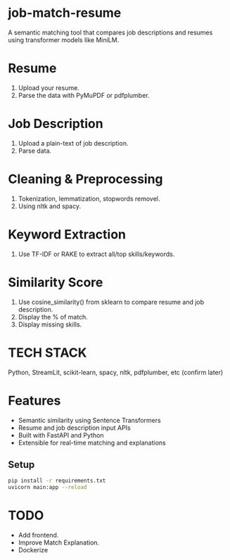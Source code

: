 # job-match-resume
A semantic matching tool that compares job descriptions and resumes using transformer models like MiniLM.

# Resume
1. Upload your resume.
2. Parse the data with PyMuPDF or pdfplumber.

# Job Description
1. Upload a plain-text of job description.
2. Parse data.

# Cleaning & Preprocessing
1. Tokenization, lemmatization, stopwords removel.
2. Using nltk and spacy.

# Keyword Extraction
1. Use TF-IDF or RAKE to extract all/top skills/keywords.

# Similarity Score
1. Use cosine_similarity() from sklearn to compare resume and job description.
2. Display the % of match.
3. Display missing skills.

# TECH STACK
Python, StreamLit, scikit-learn, spacy, nltk, pdfplumber, etc (confirm later)

# Features
- Semantic similarity using Sentence Transformers
- Resume and job description input APIs
- Built with FastAPI and Python
- Extensible for real-time matching and explanations

## Setup
```bash
pip install -r requirements.txt
uvicorn main:app --reload
```

# TODO
- Add frontend.
- Improve Match Explanation.
- Dockerize
